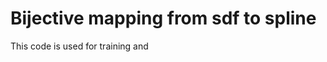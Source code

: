 <!-- The code is written with inspiration from Deep Learning in Production Book, adapted for PyTorch -->
# Bijective mapping from sdf to spline 

This code is used for training and  
